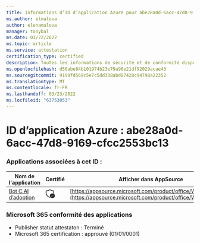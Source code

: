 ```yaml
---
title: Informations d’ID d’application Azure pour abe28a0d-6acc-47d8-9169-cfcc2553bc13
ms.author: elmalova
author: elenamalova
manager: tonybal
ms.date: 03/22/2022
ms.topic: article
ms.service: attestation
certification_type: certified
description: Toutes les informations de sécurité et de conformité disponibles pour abe28a0d-6acc-47d8-9169-cfcc2553bc13.
ms.openlocfilehash: d50abe84b101974b23e79a96e21df92029acae43
ms.sourcegitcommit: 9199fd569c5e7c5dd338abd87428c94798a22352
ms.translationtype: MT
ms.contentlocale: fr-FR
ms.lasthandoff: 03/23/2022
ms.locfileid: "63753053"
---
```

# <a name="azure-app-id-abe28a0d-6acc-47d8-9169-cfcc2553bc13"></a>ID d’application Azure : abe28a0d-6acc-47d8-9169-cfcc2553bc13


### <a name="apps-associated-with-this-id"></a>Applications associées à cet ID :
| **Nom de l'application** | **Certifié** | **Afficher dans AppSource** |
|--------------|---------------|-----------------------|
| [Bot C.AI d’adoption](../forward/WA200002633.md) | <img alt="Certified application badge" src="../media/certified-badge.png" height="25" width="25" /> | [https://appsource.microsoft.com/product/office/WA200002633](https://appsource.microsoft.com/product/office/WA200002633) |

### <a name="microsoft-365-app-compliance-status"></a>Microsoft 365 conformité des applications
- Publisher statut attestaton : Terminé
- Microsoft 365 certification : approuvé (01/01/0001)
